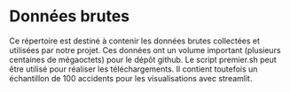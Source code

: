 # Données brutes
Ce répertoire est  destiné à contenir les données brutes collectées et utilisées par notre projet.
Ces données ont un volume important (plusieurs centaines de mégaoctets) pour le dépôt github.
Le script premier.sh peut être utilisé pour réaliser les téléchargements.
Il contient toutefois un échantillon de 100 accidents pour les visualisations avec streamlit.
